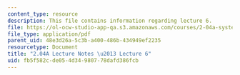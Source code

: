 ```yaml
---
content_type: resource
description: This file contains information regarding lecture 6.
file: https://ol-ocw-studio-app-qa.s3.amazonaws.com/courses/2-04a-systems-and-controls-spring-2013/fb5f582cde054d34980778dafd386fcb_MIT2_04AS13_Lecture6.pdf
file_type: application/pdf
parent_uid: 48e3d26a-5c3b-a400-486b-434949ef2235
resourcetype: Document
title: "2.04A Lecture Notes \u2013 Lecture 6"
uid: fb5f582c-de05-4d34-9807-78dafd386fcb
---
```

